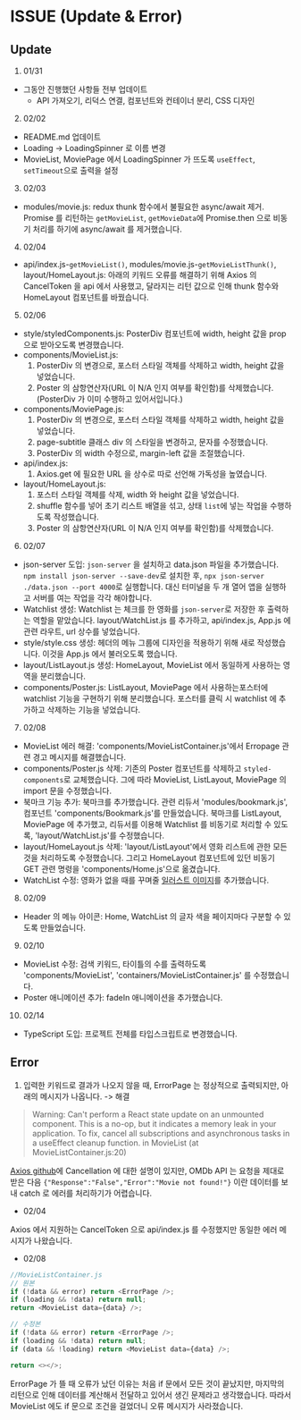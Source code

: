 # ISSUE (Update & Error)

## Update

1. 01/31

-   그동안 진행했던 사항들 전부 업데이트
    -   API 가져오기, 리덕스 연결, 컴포넌트와 컨테이너 분리, CSS 디자인

2. 02/02

-   README.md 업데이트
-   Loading -> LoadingSpinner 로 이름 변경
-   MovieList, MoviePage 에서 LoadingSpinner 가 뜨도록 `useEffect`, `setTimeout`으로 출력을 설정

3. 02/03

-   modules/movie.js: redux thunk 함수에서 불필요한 async/await 제거. Promise 를 리턴하는 `getMovieList`, `getMovieData`에 Promise.then 으로 비동기 처리를 하기에 async/await 를 제거했습니다.

4. 02/04

-   api/index.js-`getMovieList()`, modules/movie.js-`getMovieListThunk()`, layout/HomeLayout.js: 아래의 키워드 오류를 해결하기 위해 Axios 의 CancelToken 을 api 에서 사용했고, 달라지는 리턴 값으로 인해 thunk 함수와 HomeLayout 컴포넌트를 바꿨습니다.

5. 02/06

-   style/styledComponents.js: PosterDiv 컴포넌트에 width, height 값을 prop 으로 받아오도록 변경했습니다.
-   components/MovieList.js:
    1. PosterDiv 의 변경으로, 포스터 스타일 객체를 삭제하고 width, height 값을 넣었습니다.
    2. Poster 의 삼항연산자(URL 이 N/A 인지 여부를 확인함)를 삭제했습니다. (PosterDiv 가 이미 수행하고 있어서입니다.)
-   components/MoviePage.js:
    1. PosterDiv 의 변경으로, 포스터 스타일 객체를 삭제하고 width, height 값을 넣었습니다.
    2. page-subtitle 클래스 div 의 스타일을 변경하고, 문자를 수정했습니다.
    3. PosterDiv 의 width 수정으로, margin-left 값을 조절했습니다.
-   api/index.js:
    1. Axios.get 에 필요한 URL 을 상수로 따로 선언해 가독성을 높였습니다.
-   layout/HomeLayout.js:
    1. 포스터 스타일 객체를 삭제, width 와 height 값을 넣었습니다.
    2. shuffle 함수를 넣어 초기 리스트 배열을 섞고, 상태 `list`에 넣는 작업을 수행하도록 작성했습니다.
    3. Poster 의 삼항연산자(URL 이 N/A 인지 여부를 확인함)를 삭제했습니다.

6.  02/07

-   json-server 도입: `json-server` 을 설치하고 data.json 파일을 추가했습니다. `npm install json-server --save-dev`로 설치한 후, `npx json-server ./data.json --port 4000`로 실행합니다. 대신 터미널을 두 개 열어 앱을 실행하고 서버를 여는 작업을 각각 해야합니다.
-   Watchlist 생성: Watchlist 는 체크를 한 영화를 `json-server`로 저장한 후 출력하는 역할을 맡았습니다. layout/WatchList.js 를 추가하고, api/index.js, App.js 에 관련 라우트, url 상수를 넣었습니다.
-   style/style.css 생성: 헤더의 메뉴 그룹에 디자인을 적용하기 위해 새로 작성했습니다. 이것을 App.js 에서 불러오도록 했습니다.
-   layout/ListLayout.js 생성: HomeLayout, MovieList 에서 동일하게 사용하는 영역을 분리했습니다.
-   components/Poster.js: ListLayout, MoviePage 에서 사용하는포스터에 watchlist 기능을 구현하기 위해 분리했습니다. 포스터를 클릭 시 watchlist 에 추가하고 삭제하는 기능을 넣었습니다.

7. 02/08

-   MovieList 에러 해결: 'components/MovieListContainer.js'에서 Erropage 관련 경고 메시지를 해결했습니다.
-   components/Poster.js 삭제: 기존의 Poster 컴포넌트를 삭제하고 `styled-components`로 교체했습니다. 그에 따라 MovieList, ListLayout, MoviePage 의 import 문을 수정했습니다.
-   북마크 기능 추가: 북마크를 추가했습니다. 관련 리듀서 'modules/bookmark.js', 컴포넌트 'components/Bookmark.js'를 만들었습니다. 북마크를 ListLayout, MoviePage 에 추가했고, 리듀서를 이용해 Watchlist 를 비동기로 처리할 수 있도록, 'layout/WatchList.js'를 수정했습니다.
-   layout/HomeLayout.js 삭제: 'layout/ListLayout'에서 영화 리스트에 관한 모든 것을 처리하도록 수정했습니다. 그리고 HomeLayout 컴포넌트에 있던 비동기 GET 관련 명령을 'components/Home.js'으로 옮겼습니다.
-   WatchList 수정: 영화가 없을 때를 꾸며줄 [일러스트 이미지](https://www.freepik.com/free-vector/bundle-cinema-entertainment-set-icons_5720507.htm#position=2)를 추가했습니다.

8. 02/09

-   Header 의 메뉴 아이콘: Home, WatchList 의 글자 색을 페이지마다 구분할 수 있도록 만들었습니다.

9. 02/10

-   MovieList 수정: 검색 키워드, 타이틀의 수를 출력하도록 'components/MovieList', 'containers/MovieListContainer.js' 를 수정했습니다.
-   Poster 애니메이션 추가: fadeIn 애니메이션을 추가했습니다.

10. 02/14

-   TypeScript 도입: 프로젝트 전체를 타입스크립트로 변경했습니다.

## Error

1. 입력한 키워드로 결과가 나오지 않을 때, ErrorPage 는 정상적으로 출력되지만, 아래의 메시지가 나옵니다. -> 해결

> Warning: Can't perform a React state update on an unmounted component. This is a no-op, but it indicates a memory leak in your application. To fix, cancel all subscriptions and asynchronous tasks in a useEffect cleanup function. in MovieList (at MovieListContainer.js:20)

[Axios github](https://github.com/axios/axios#cancellation)에 Cancellation 에 대한 설명이 있지만, OMDb API 는 요청을 제대로 받은 다음 `{"Response":"False","Error":"Movie not found!"}` 이란 데이터를 보내 catch 로 에러를 처리하기가 어렵습니다.

-   02/04

Axios 에서 지원하는 CancelToken 으로 api/index.js 를 수정했지만 동일한 에러 메시지가 나왔습니다.

-   02/08

```javascript
//MovieListContainer.js
// 원본
if (!data && error) return <ErrorPage />;
if (loading && !data) return null;
return <MovieList data={data} />;

// 수정본
if (!data && error) return <ErrorPage />;
if (loading && !data) return null;
if (data && !loading) return <MovieList data={data} />;

return <></>;
```

ErrorPage 가 뜰 때 오류가 났던 이유는 처음 if 문에서 모든 것이 끝났지만, 마지막의 리턴으로 인해 데이터를 계산해서 전달하고 있어서 생긴 문제라고 생각했습니다. 따라서 MovieList 에도 if 문으로 조건을 걸었더니 오류 메시지가 사라졌습니다.
